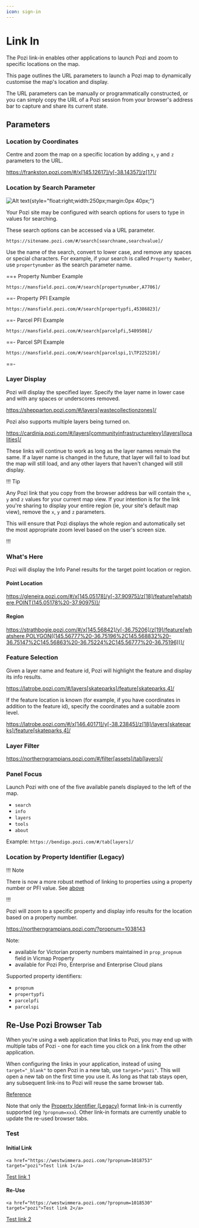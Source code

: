 ```yaml
---
icon: sign-in
---
```


# Link In

The Pozi link-in enables other applications to launch Pozi and zoom to specific locations on the map.

This page outlines the URL parameters to launch a Pozi map to dynamically customise the map's location and display.

The URL parameters can be manually or programmatically constructed, or you can simply copy the URL of a Pozi session from your browser's address bar to capture and share its current state.

## Parameters

### Location by Coordinates

Centre and zoom the map on a specific location by adding `x`, `y` and `z` parameters to the URL.

https://frankston.pozi.com/#/x[145.12617]/y[-38.14357]/z[17]/

### Location by Search Parameter

![Alt text](img/search-options.png){style="float:right;width:250px;margin:0px 40px;"}

Your Pozi site may be configured with search options for users to type in values for searching.

These search options can be accessed via a URL parameter.

`https://sitename.pozi.com/#/search[searchname,searchvalue]/`

Use the name of the search, convert to lower case, and remove any spaces or special characters. For example, if your search is called `Property Number`, use `propertynumber` as the search parameter name.

==+ Property Number Example

`https://mansfield.pozi.com/#/search[propertynumber,A7706]/`

==- Property PFI Example

`https://mansfield.pozi.com/#/search[propertypfi,45386823]/`

==- Parcel PFI Example

`https://mansfield.pozi.com/#/search[parcelpfi,5409508]/`

==- Parcel SPI Example

`https://mansfield.pozi.com/#/search[parcelspi,1\TP225210]/`

==-

### Layer Display

Pozi will display the specified layer. Specify the layer name in lower case and with any spaces or underscores removed.

https://shepparton.pozi.com/#/layers[wastecollectionzones]/

Pozi also supports multiple layers being turned on.

https://cardinia.pozi.com/#/layers[communityinfrastructurelevy]/layers[localities]/

These links will continue to work as long as the layer names remain the same. If a layer name is changed in the future, that layer will fail to load but the map will still load, and any other layers that haven't changed will still display.

!!! Tip

Any Pozi link that you copy from the browser address bar will contain the `x`, `y` and `z` values for your current map view. If your intention is for the link you're sharing to display your entire region (ie, your site's default map view), remove the `x`, `y` and `z` parameters.

This will ensure that Pozi displays the whole region and automatically set the most appropriate zoom level based on the user's screen size.

!!!

### What's Here

Pozi will display the Info Panel results for the target point location or region.

#### Point Location

https://gleneira.pozi.com/#/x[145.05178]/y[-37.90975]/z[18]/feature[whatshere,POINT(145.05178%20-37.90975)]/

#### Region

https://strathbogie.pozi.com/#/x[145.56842]/y[-36.75206]/z[19]/feature[whatshere,POLYGON((145.56777%20-36.75196%2C145.568832%20-36.75147%2C145.56863%20-36.75224%2C145.56777%20-36.75196))]/

### Feature Selection

Given a layer name and feature id, Pozi will highlight the feature and display its info results.

https://latrobe.pozi.com/#/layers[skateparks]/feature[skateparks,4]/

If the feature location is known (for example, if you have coordinates in addition to the feature id), specify the coordinates and a suitable zoom level.

https://latrobe.pozi.com/#/x[146.40171]/y[-38.23845]/z[18]/layers[skateparks]/feature[skateparks,4]/

### Layer Filter

https://northerngrampians.pozi.com/#/filter[assets]/tab[layers]/

### Panel Focus

Launch Pozi with one of the five available panels displayed to the left of the map.

- `search`
- `info`
- `layers`
- `tools`
- `about`

Example: `https://bendigo.pozi.com/#/tab[layers]/`

### Location by Property Identifier (Legacy)

!!! Note

There is now a more robust method of linking to properties using a property number or PFI value. See [above](#location-by-search-parameter)

!!!

Pozi will zoom to a specific property and display info results for the location based on a property number.

https://northerngrampians.pozi.com/?propnum=1038143

Note:

* available for Victorian property numbers maintained in `prop_propnum` field in Vicmap Property
* available for Pozi Pro, Enterprise and Enterprise Cloud plans

Supported property identifiers:

- `propnum`
- `propertypfi`
- `parcelpfi`
- `parcelspi`

## Re-Use Pozi Browser Tab

When you're using a web application that links to Pozi, you may end up with multiple tabs of Pozi - one for each time you click on a link from the other application.

When configuring the links in your application, instead of using `target="_blank"` to open Pozi in a new tab, use `target="pozi"`. This will open a new tab on the first time you use it. As long as that tab stays open, any subsequent link-ins to Pozi will reuse the same browser tab.

[Reference](https://superuser.com/questions/304285/i-want-a-hyperlink-to-open-a-browser-tab-then-all-subsequent-link-clicks-go-to)

Note that only the [Property Identifier (Legacy)](#location-by-property-identifier-legacy) format link-in is currently supported (eg `?propnum=xxx`). Other link-in formats are currently unable to update the re-used browser tabs.

### Test

#### Initial Link

```
<a href="https://westwimmera.pozi.com/?propnum=1018753" target="pozi">Test link 1</a>
```
<a href="https://westwimmera.pozi.com/?propnum=1018753" target="pozi">Test link 1</a>

#### Re-Use

```
<a href="https://westwimmera.pozi.com/?propnum=1018530" target="pozi">Test link 2</a>
```
<a href="https://westwimmera.pozi.com/?propnum=1018530" target="pozi">Test link 2</a>
